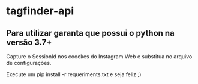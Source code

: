 # tagfinder-api

## Para utilizar garanta que possui o python na versão 3.7+

Capture o SessionId nos coockes do Instagram Web e substitua no arquivo de configurações.

Execute um pip install -r requeriments.txt e seja feliz ;) 
